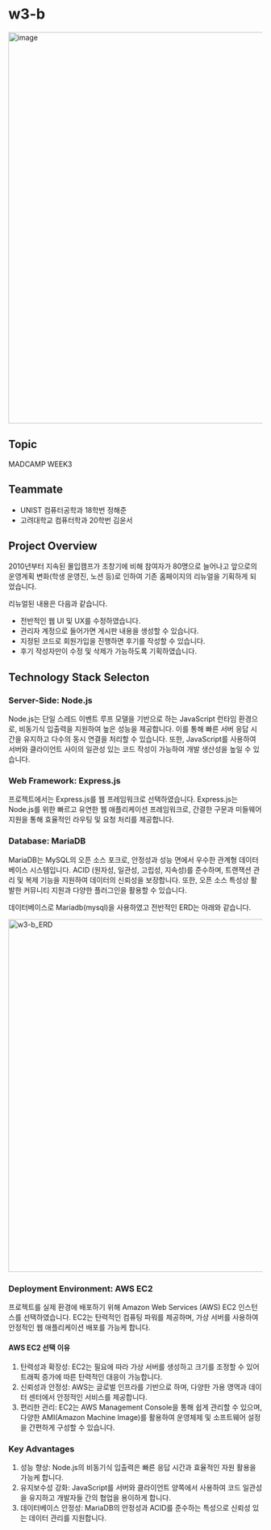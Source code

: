 # w3-b

<img width="774" alt="image" src="https://github.com/madcamp-2023/w3-b/assets/99087502/184d5170-1487-438e-a99d-ca2a38a98eca">

## Topic

MADCAMP WEEK3

## Teammate

* UNIST 컴퓨터공학과 18학번 정해준
* 고려대학교 컴퓨터학과 20학번 김윤서

## Project Overview

2010년부터 지속된 몰입캠프가 초창기에 비해 참여자가 80명으로 늘어나고 앞으로의 운영계획 변화(학생 운영진, 노션 등)로 인하여 기존 홈페이지의 리뉴얼을 기획하게 되었습니다.

리뉴얼된 내용은 다음과 같습니다.
* 전반적인 웹 UI 및 UX를 수정하였습니다.
* 관리자 계정으로 들어가면 게시판 내용을 생성할 수 있습니다.
* 지정된 코드로 회원가입을 진행하면 후기를 작성할 수 있습니다.
* 후기 작성자만이 수정 및 삭제가 가능하도록 기획하였습니다.

## Technology Stack Selecton

### Server-Side: Node.js

Node.js는 단일 스레드 이벤트 루프 모델을 기반으로 하는 JavaScript 런타임 환경으로, 비동기식 입출력을 지원하여 높은 성능을 제공합니다. 이를 통해 빠른 서버 응답 시간을 유지하고 다수의 동시 연결을 처리할 수 있습니다. 또한, JavaScript를 사용하여 서버와 클라이언트 사이의 일관성 있는 코드 작성이 가능하여 개발 생산성을 높일 수 있습니다.

### Web Framework: Express.js

프로젝트에서는 Express.js를 웹 프레임워크로 선택하였습니다. Express.js는 Node.js를 위한 빠르고 유연한 웹 애플리케이션 프레임워크로, 간결한 구문과 미들웨어 지원을 통해 효율적인 라우팅 및 요청 처리를 제공합니다.

### Database: MariaDB

MariaDB는 MySQL의 오픈 소스 포크로, 안정성과 성능 면에서 우수한 관계형 데이터베이스 시스템입니다. ACID (원자성, 일관성, 고립성, 지속성)를 준수하며, 트랜잭션 관리 및 복제 기능을 지원하여 데이터의 신뢰성을 보장합니다. 또한, 오픈 소스 특성상 활발한 커뮤니티 지원과 다양한 플러그인을 활용할 수 있습니다.

데이터베이스로 Mariadb(mysql)을 사용하였고 전반적인 ERD는 아래와 같습니다.

<img width="698" alt="w3-b_ERD" src="https://github.com/hiyseo/Please/assets/94510731/768c8409-d4c8-483f-b55f-73f8e8068866">

### Deployment Environment: AWS EC2

프로젝트를 실제 환경에 배포하기 위해 Amazon Web Services (AWS) EC2 인스턴스를 선택하였습니다. EC2는 탄력적인 컴퓨팅 파워를 제공하며, 가상 서버를 사용하여 안정적인 웹 애플리케이션 배포를 가능케 합니다.

#### AWS EC2 선택 이유

1. 탄력성과 확장성: EC2는 필요에 따라 가상 서버를 생성하고 크기를 조정할 수 있어 트래픽 증가에 따른 탄력적인 대응이 가능합니다.
2. 신뢰성과 안정성: AWS는 글로벌 인프라를 기반으로 하며, 다양한 가용 영역과 데이터 센터에서 안정적인 서비스를 제공합니다.
3. 편리한 관리: EC2는 AWS Management Console을 통해 쉽게 관리할 수 있으며, 다양한 AMI(Amazon Machine Image)를 활용하여 운영체제 및 소프트웨어 설정을 간편하게 구성할 수 있습니다.

### Key Advantages
1. 성능 향상: Node.js의 비동기식 입출력은 빠른 응답 시간과 효율적인 자원 활용을 가능케 합니다.
2. 유지보수성 강화: JavaScript를 서버와 클라이언트 양쪽에서 사용하여 코드 일관성을 유지하고 개발자들 간의 협업을 용이하게 합니다.
3. 데이터베이스 안정성: MariaDB의 안정성과 ACID를 준수하는 특성으로 신뢰성 있는 데이터 관리를 지원합니다.
